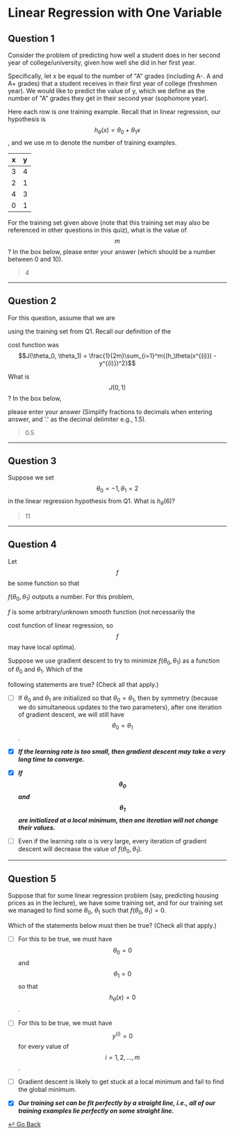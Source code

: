# Linear Regression with One Variable

## Question 1

Consider the problem of predicting how well a student does in her second year of college/university, given how well she did in her first year.

Specifically, let x be equal to the number of "A" grades (including A-. A and A+ grades) that a student receives in their first year of college (freshmen year). We would like to predict the value of y, which we define as the number of "A" grades they get in their second year (sophomore year).

Here each row is one training example. Recall that in linear regression, our hypothesis is 
$$h_\theta(x) = \theta_0 + \theta_1x$$, and we use *m* to denote the number of training examples.

| x    | y    |
| ---- | ---- |
| 3    | 4    |
| 2    | 1    |
| 4    | 3    |
| 0    | 1    |

For the training set given above (note that this training set may also be referenced in other questions in this quiz), what is the value of $$m$$? In the box below, please enter your answer (which should be a number between 0 and 10).

> 4

---

## Question 2

For this question, assume that we are

using the training set from Q1. Recall our definition of the

cost function was $$J(\theta_0, \theta_1) = \frac{1}{2m}\sum_{i=1}^m{(h_\theta(x^{(i)}) - y^{(i)})^2}$$

What is $$J(0,1)$$? In the box below,

please enter your answer (Simplify fractions to decimals when entering answer, and '.' as the decimal delimiter e.g., 1.5).

> 0.5

---

## Question 3

Suppose we set $$\theta_0 = -1, \theta_1 = 2$$ in the linear regression hypothesis from Q1. What is $h_{\theta}(6)$?

> 11

---

## Question 4

Let $$f$$ be some function so that 

$f(\theta_0, \theta_1)$ outputs a number. For this problem,

$f$ is some arbitrary/unknown smooth function (not necessarily the

cost function of linear regression, so $$f$$ may have local optima).

Suppose we use gradient descent to try to minimize $f(\theta_0, \theta_1)$
as a function of $\theta_0$ and $\theta_1$. Which of the

following statements are true? (Check all that apply.)

- [ ] If $\theta_0$ and $\theta_1$ are initialized so that $\theta_0 = \theta_1$, then by symmetry (because we do simultaneous updates to the two parameters), after one iteration of gradient descent, we will still have $$\theta_0 = \theta_1$$.
  
- [x] ***If the learning rate is too small, then gradient descent may take a very long time to converge.***

- [x] ***If $$\theta_0$$ and $$\theta_1$$ are initialized at a local minimum, then one iteration will not change their values.***

- [ ] Even if the learning rate α is very large, every iteration of gradient descent will decrease the value of $f(\theta_0, \theta_1)$.

---

## Question 5

Suppose that for some linear regression problem (say, predicting housing prices as in the lecture), we have some training set, and for our training set we managed to find some $\theta_0$,  $\theta_1$ such that $f(\theta_0, \theta_1) = 0$.

Which of the statements below must then be true? (Check all that apply.)

- [ ] For this to be true, we must have $$\theta_0 = 0$$ and $$\theta_1 = 0$$ so that $$h_\theta(x) = 0$$.
- [ ] For this to be true, we must have $$y^{(i)} = 0$$ for every value of $$i = 1,2,…,m$$.
- [ ] Gradient descent is likely to get stuck at a local minimum and fail to find the global minimum.
- [x] ***Our training set can be fit perfectly by a straight line, i.e., all of our training examples lie perfectly on some straight line.***



[↩️ Go Back](https://github.com/lisy0123/Coursera_Stanford_Machine_Learning)
